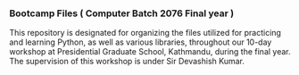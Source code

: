 ### Bootcamp Files ( Computer Batch 2076 Final year )
This repository is designated for organizing the files utilized for practicing and learning Python, as well as various libraries, throughout our 10-day workshop at Presidential Graduate School, Kathmandu, during the final year. The supervision of this workshop is under Sir Devashish Kumar.